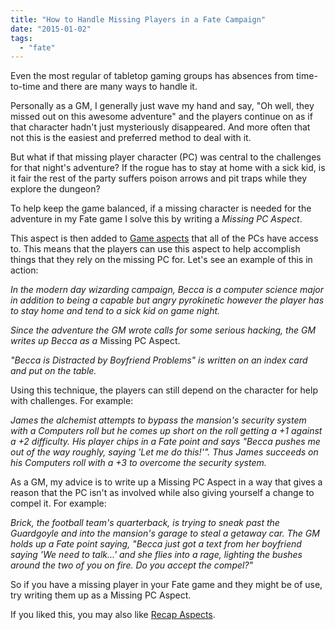 ```yaml
---
title: "How to Handle Missing Players in a Fate Campaign"
date: "2015-01-02"
tags: 
  - "fate"
---
```


Even the most regular of tabletop gaming groups has absences from time-to-time and there are many ways to handle it.

Personally as a GM, I generally just wave my hand and say, "Oh well, they missed out on this awesome adventure" and the players continue on as if that character hadn't just mysteriously disappeared. And more often that not this is the easiest and preferred method to deal with it.

But what if that missing player character (PC) was central to the challenges for that night's adventure? If the rogue has to stay at home with a sick kid, is it fair the rest of the party suffers poison arrows and pit traps while they explore the dungeon?

To help keep the game balanced, if a missing character is needed for the adventure in my Fate game I solve this by writing a _Missing PC Aspect_.

This aspect is then added to [Game aspects](http://fate-srd.com/fate-core/types-aspects#game-aspects) that all of the PCs have access to. This means that the players can use this aspect to help accomplish things that they rely on the missing PC for. Let's see an example of this in action:

_In the modern day wizarding campaign, Becca is a computer science major in addition to being a capable but angry pyrokinetic however the player has to stay home and tend to a sick kid on game night._

_Since the adventure the GM wrote calls for some serious hacking, the GM writes up Becca as a_ Missing PC Aspect.

_"Becca is Distracted by Boyfriend Problems" is written on an index card and put on the table._

Using this technique, the players can still depend on the character for help with challenges. For example:

_James the alchemist attempts to bypass the mansion's security system with a Computers roll but he comes up short on the roll getting a +1 against a +2 difficulty. His player chips in a Fate point and says "Becca pushes me out of the way roughly, saying 'Let me do this!'". Thus James succeeds on his Computers roll with a +3 to overcome the security system._

As a GM, my advice is to write up a Missing PC Aspect in a way that gives a reason that the PC isn't as involved while also giving yourself a change to compel it. For example:

_Brick, the football team's quarterback, is trying to sneak past the Guardgoyle and into the mansion's garage to steal a getaway car. The GM holds up a Fate point saying, "Becca just got a text from her boyfriend saying 'We need to talk...' and she flies into a rage, lighting the bushes around the two of you on fire. Do you accept the compel?"_

So if you have a missing player in your Fate game and they might be of use, try writing them up as a Missing PC Aspect.

If you liked this, you may also like [Recap Aspects](http://randyoest.com/recap-aspects-in-fate/).
